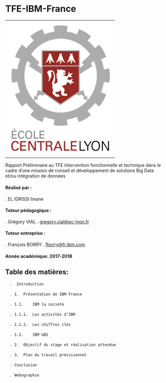 # TFE-IBM-France
<table border="0">
  <tr>
    <td>
      <img src="2.PNG" style="width: 60px height: 50;">
    </td>
  </tr>
  <tr>
    <td align="center">
    </td>
  </tr>
</table>
Rapport Préliminaire au TFE Intervention fonctionnelle et technique dans le cadre d’une mission de conseil et développement de solutions Big Data et/ou intégration de données

#### Réalisé par :	 
. EL IDRISSI Imane	

#### Tuteur pédagogique : 
. Grégory VIAL
. gregory.vial@ec-lyon.fr

#### Tuteur entreprise :                                                                         
. François BORRY
. fborry@fr.ibm.com

#### Année académique: 2017-2018

## Table des matières:

      .  Introduction

      . 1.	Présentation de IBM France 

      . 1.1.	IBM la société 
      
      . 1.1.1.	Les activités d’IBM
      
      . 1.1.2.	Les chiffres clés
      
      . 1.2.	IBM GBS
      
      . 2.	Objectif du stage et réalisation attendue

      . 3.	Plan du travail prévisionnel
      
      . Conclusion
      
      . Webographie
     








